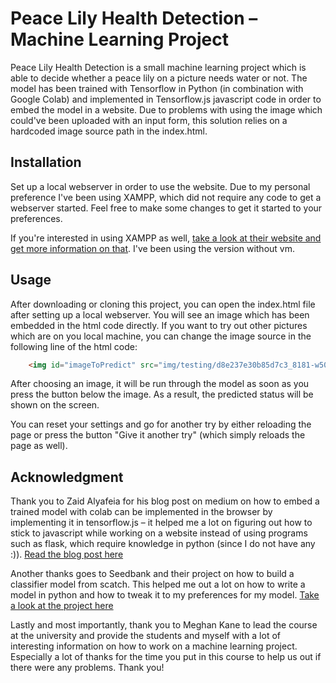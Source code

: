 # Peace Lily Health Detection – Machine Learning Project

Peace Lily Health Detection is a small machine learning project which is able to decide whether a peace lily on a picture  needs water or not. The model has been trained with Tensorflow in Python (in combination with Google Colab) and implemented in Tensorflow.js javascript code in order to embed the model in a website.
Due to problems with using the image which could've been uploaded with an input form, this solution relies on a hardcoded image source path in the index.html.


## Installation

Set up a local webserver in order to use the website. Due to my personal preference I've been using XAMPP, which did not require any code to get a webserver started. Feel free to make some changes to get it started to your preferences. 

If you're interested in using XAMPP as well, [take a look at their website and get more information on that](https://www.apachefriends.org/de/download.html). I've been using the version without vm. 


## Usage
After downloading or cloning this project, you can open the index.html file after setting up a local webserver. You will see an image which has been embedded in the html code directly. If you want to try out other pictures which are on you local machine, you can change the image source in the following line of the html code:
```html
    <img id="imageToPredict" src="img/testing/d8e237e30b85d7c3_8181-w500-h375-b0-p0--.jpg" alt="Your peace lily image" />
```

After choosing an image, it will be run through the model as soon as you press the button below the image. As a result, the predicted status will be shown on the screen.

You can reset your settings and go for another try by either reloading the page or press the button "Give it another try" (which simply reloads the page as well). 


## Acknowledgment
Thank you to Zaid Alyafeia for his blog post on medium on how to embed a trained model with colab can be implemented in the browser by implementing it in tensorflow.js – it helped me a lot on figuring out how to stick to javascript while working on a website instead of using programs such as flask, which require knowledge in python (since I do not have any :)). [Read the blog post here](https://medium.com/tensorflow/train-on-google-colab-and-run-on-the-browser-a-case-study-8a45f9b1474e)

Another thanks goes to Seedbank and their project on how to build a classifier model from scatch. This helped me out a lot on how to write a model in python and how to tweak it to my preferences for my model. [Take a look at the project here](https://research.google.com/seedbank/seed/cat_vs_dog_part_one)

Lastly and most importantly, thank you to Meghan Kane to lead the course at the university and provide the students and myself with a lot of interesting information on how to work on a machine learning project. Especially a lot of thanks for the time you put in this course to help us out if there were any problems. Thank you!
